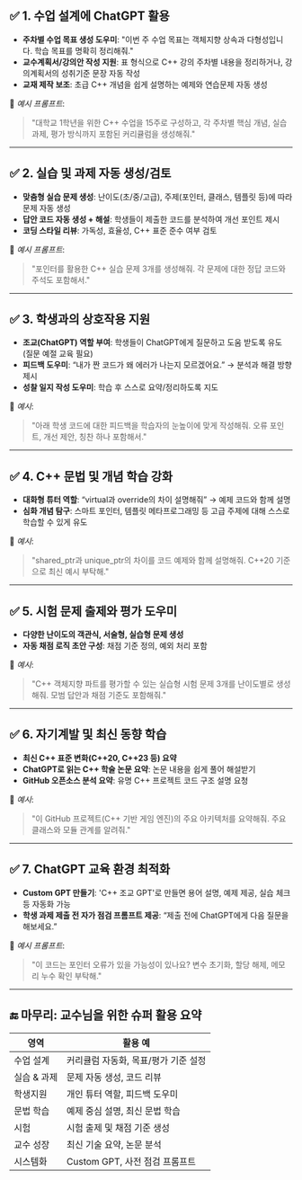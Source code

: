 ## ✅ 1. **수업 설계에 ChatGPT 활용**

* **주차별 수업 목표 생성 도우미**: "이번 주 수업 목표는 객체지향 상속과 다형성입니다. 학습 목표를 명확히 정리해줘."
* **교수계획서/강의안 작성 지원**: 표 형식으로 C++ 강의 주차별 내용을 정리하거나, 강의계획서의 성취기준 문장 자동 작성
* **교재 제작 보조**: 초급 C++ 개념을 쉽게 설명하는 예제와 연습문제 자동 생성

📌 *예시 프롬프트*:

> "대학교 1학년을 위한 C++ 수업을 15주로 구성하고, 각 주차별 핵심 개념, 실습 과제, 평가 방식까지 포함된 커리큘럼을 생성해줘."

---

## ✅ 2. **실습 및 과제 자동 생성/검토**

* **맞춤형 실습 문제 생성**: 난이도(초/중/고급), 주제(포인터, 클래스, 템플릿 등)에 따라 문제 자동 생성
* **답안 코드 자동 생성 + 해설**: 학생들이 제출한 코드를 분석하여 개선 포인트 제시
* **코딩 스타일 리뷰**: 가독성, 효율성, C++ 표준 준수 여부 검토

📌 *예시 프롬프트*:

> "포인터를 활용한 C++ 실습 문제 3개를 생성해줘. 각 문제에 대한 정답 코드와 주석도 포함해서."

---

## ✅ 3. **학생과의 상호작용 지원**

* **조교(ChatGPT) 역할 부여**: 학생들이 ChatGPT에게 질문하고 도움 받도록 유도 (질문 예절 교육 필요)
* **피드백 도우미**: “내가 짠 코드가 왜 에러가 나는지 모르겠어요.” → 분석과 해결 방향 제시
* **성찰 일지 작성 도우미**: 학습 후 스스로 요약/정리하도록 지도

📌 *예시*:

> "아래 학생 코드에 대한 피드백을 학습자의 눈높이에 맞게 작성해줘. 오류 포인트, 개선 제안, 칭찬 하나 포함해서."

---

## ✅ 4. **C++ 문법 및 개념 학습 강화**

* **대화형 튜터 역할**: “virtual과 override의 차이 설명해줘” → 예제 코드와 함께 설명
* **심화 개념 탐구**: 스마트 포인터, 템플릿 메타프로그래밍 등 고급 주제에 대해 스스로 학습할 수 있게 유도

📌 *예시*:

> "shared\_ptr과 unique\_ptr의 차이를 코드 예제와 함께 설명해줘. C++20 기준으로 최신 예시 부탁해."

---

## ✅ 5. **시험 문제 출제와 평가 도우미**

* **다양한 난이도의 객관식, 서술형, 실습형 문제 생성**
* **자동 채점 로직 초안 구성**: 채점 기준 정의, 예외 처리 포함

📌 *예시*:

> "C++ 객체지향 파트를 평가할 수 있는 실습형 시험 문제 3개를 난이도별로 생성해줘. 모범 답안과 채점 기준도 포함해줘."

---

## ✅ 6. **자기계발 및 최신 동향 학습**

* **최신 C++ 표준 변화(C++20, C++23 등) 요약**
* **ChatGPT로 읽는 C++ 학술 논문 요약**: 논문 내용을 쉽게 풀어 해설받기
* **GitHub 오픈소스 분석 요약**: 유명 C++ 프로젝트 코드 구조 설명 요청

📌 *예시*:

> "이 GitHub 프로젝트(C++ 기반 게임 엔진)의 주요 아키텍처를 요약해줘. 주요 클래스와 모듈 관계를 알려줘."

---

## ✅ 7. **ChatGPT 교육 환경 최적화**

* **Custom GPT 만들기**: 'C++ 조교 GPT'로 만들면 용어 설명, 예제 제공, 실습 체크 등 자동화 가능
* **학생 과제 제출 전 자가 점검 프롬프트 제공**: “제출 전에 ChatGPT에게 다음 질문을 해보세요.”

📌 *예시 프롬프트*:

> "이 코드는 포인터 오류가 있을 가능성이 있나요? 변수 초기화, 할당 해제, 메모리 누수 확인 부탁해."

---

## 🔚 마무리: 교수님을 위한 슈퍼 활용 요약

| 영역      | 활용 예                   |
| ------- | ---------------------- |
| 수업 설계   | 커리큘럼 자동화, 목표/평가 기준 설정  |
| 실습 & 과제 | 문제 자동 생성, 코드 리뷰        |
| 학생지원    | 개인 튜터 역할, 피드백 도우미      |
| 문법 학습   | 예제 중심 설명, 최신 문법 학습     |
| 시험      | 시험 출제 및 채점 기준 생성       |
| 교수 성장   | 최신 기술 요약, 논문 분석        |
| 시스템화    | Custom GPT, 사전 점검 프롬프트 |

